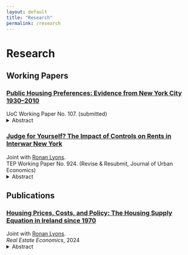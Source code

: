 ```yaml
---
layout: default
title: "Research"
permalink: /research
---
```


# Research

## Working Papers

<div class="pub-list">

<div class="pub-item">
  <h3 class="pub-title">
    <a href="https://example.com/paper.pdf" target="_blank" rel="noopener">
      Public Housing Preferences: Evidence from New York City 1930–2010
    </a>
  </h3>
  <div class="pub-meta">
    UoC Working Paper No. 107. (submitted)
  </div>
  <details class="abstract">
    <summary>Abstract</summary>
    <p>
      One–two paragraph abstract goes here. Keep it compact; readers can expand to see it.
    </p>
  </details>
</div>

<div class="pub-item">
  <h3 class="pub-title">
    <a href="https://example.com/another-paper.pdf" target="_blank" rel="noopener">
      Judge for Yourself? The Impact of Controls on Rents in Interwar New York
    </a>
  </h3>
  <div class="pub-meta">
    Joint with <a href="https://www.ronanlyons.com" target="_blank" rel="noopener">Ronan Lyons</a>.<br>
    TEP Working Paper No. 924. (Revise & Resubmit, Journal of Urban Economics)
  </div>
  <details class="abstract">
    <summary>Abstract</summary>
    <p>
      Short abstract text here.
    </p>
  </details>
</div>

</div>

## Publications

<div class="pub-list">

<div class="pub-item">
  <h3 class="pub-title">
    <a href="https://example.com/real-estate-econ-2024.pdf" target="_blank" rel="noopener">
      Housing Prices, Costs, and Policy: The Housing Supply Equation in Ireland since 1970
    </a>
  </h3>
  <div class="pub-meta">
    Joint with <a href="https://www.ronanlyons.com" target="_blank" rel="noopener">Ronan Lyons</a>.<br>
    <em>Real Estate Economics</em>, 2024
  </div>
  <details class="abstract">
    <summary>Abstract</summary>
    <p>
      One–two paragraph abstract goes here.
    </p>
  </details>
</div>

</div>

